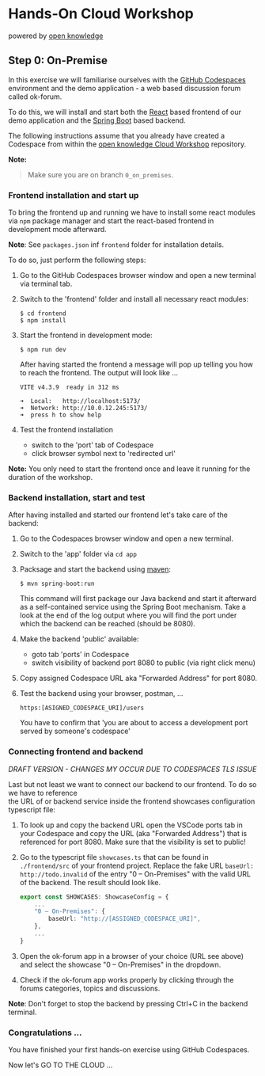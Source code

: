# Hands-On Cloud Workshop
powered by [open knowledge](https://www.openknowledge.de)

## Step 0: On-Premise

In this exercise we will familiarise ourselves with the [GitHub Codespaces](https://github.com/features/codespaces) 
environment and the demo application - a web based discussion forum called ok-forum.  

To do this, we will install and start both the [React](https://react.dev) based frontend of our demo application 
and the [Spring Boot](https://spring.io/projects/spring-boot) based backend.

The following instructions assume that you already have created a Codespace from within 
the [open knowledge Cloud Workshop](https://github.com/openknowledge/workshop-cloud) repository. 

**Note:**
> Make sure you are on branch `0_on_premises`.

### Frontend installation and start up

To bring the frontend up and running we have to install some react modules via `npm` package manager 
and start the react-based frontend in development mode afterward. 

**Note**: See `packages.json` inf `frontend` folder for installation details.

To do so, just perform the following steps:

1. Go to the GitHub Codespaces browser window and open a new terminal via terminal tab.
2. Switch to the 'frontend' folder and install all necessary react modules: 

    ```
    $ cd frontend
    $ npm install
    ```

3. Start the frontend in development mode: 
   
    ```
    $ npm run dev
    ```

    After having started the frontend a message will pop up telling you how to reach the frontend. 
The output will look like ... 

    ```
    VITE v4.3.9  ready in 312 ms
    
    ➜  Local:   http://localhost:5173/
    ➜  Network: http://10.0.12.245:5173/
    ➜  press h to show help
    ```

4. Test the frontend installation 
   - switch to the 'port' tab of Codespace 
   - click browser symbol next to 'redirected url'

**Note:**
You only need to start the frontend once and leave it running for the duration of the workshop. 

### Backend installation, start and test

After having installed and started our frontend let's take care of the backend: 

1. Go to the Codespaces browser window and open a new terminal.
2. Switch to the 'app' folder via `cd app`
3. Packsage and start the backend using [maven](https://maven.apache.org):
    ```
    $ mvn spring-boot:run
    ```
   
    This command will first package our Java backend and start it afterward as a self-contained service 
using the Spring Boot mechanism. Take a look at the end of the log output where you will find the port 
under which the backend can be reached (should be 8080). 

4. Make the backend 'public' available: 
   - goto tab 'ports' in Codespace 
   - switch visibility of backend port 8080 to public (via right click menu)
5. Copy assigned Codespace URL aka "Forwarded Address" for port 8080. 
5. Test the backend using your browser, postman, ...  

    ```
    https:[ASIGNED_CODESPACE_URI]/users
    ```
    You have to confirm that 'you are about to access a development port served by someone's codespace'

### Connecting frontend and backend

_DRAFT VERSION - CHANGES MY OCCUR DUE TO CODESPACES TLS ISSUE_

Last but not least we want to connect our backend to our frontend. To do so we have to reference  
the URL of or backend service inside the frontend showcases configuration typescript file: 

1. To look up and copy the backend URL open the VSCode ports tab in your Codespace and 
copy the URL (aka "Forwarded Address") that is referenced for port 8080. Make sure that 
the visibility is set to public!

2. Go to the typescript file `showcases.ts` that can be found in `./frontend/src` of your frontend 
project. Replace the fake URL `baseUrl: http://todo.invalid` of the entry "0 – On-Premises" with 
the valid URL of the backend. The result should look like. 

    ```typescript
    export const SHOWCASES: ShowcaseConfig = {
        ...
        "0 – On-Premises": {
            baseUrl: "http://[ASSIGNED_CODESPACE_URI]",
        },
        ...
    }
    ```

3. Open the ok-forum app in a browser of your choice (URL see above) and select the 
showcase "0 – On-Premises" in the dropdown. 

4. Check if the ok-forum app works properly by clicking through the forums categories, 
topics and discussions. 

**Note**: Don't forget to stop the backend by pressing Ctrl+C in the backend terminal.

### Congratulations ...  

You have finished your first hands-on exercise using GitHub Codespaces.

Now let's GO TO THE CLOUD ...
